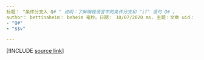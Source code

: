 ```yaml
---
标题： "条件分支入 Q# " 说明：了解编程语言中的条件分支和 "if" 语句 Q# 。
author： bettinaheim： beheim 毫秒。日期： 10/07/2020 ms. 主题：文章 uid： qsharp. conditionalbranching 非位置：
- "Q#"
- "$$v"

---
```


<!---
# Conditional branching in Q#
-->

[!INCLUDE [source link](~/includes/qsharp-language/Specifications/Language/2_Statements/ConditionalBranching.md)]

